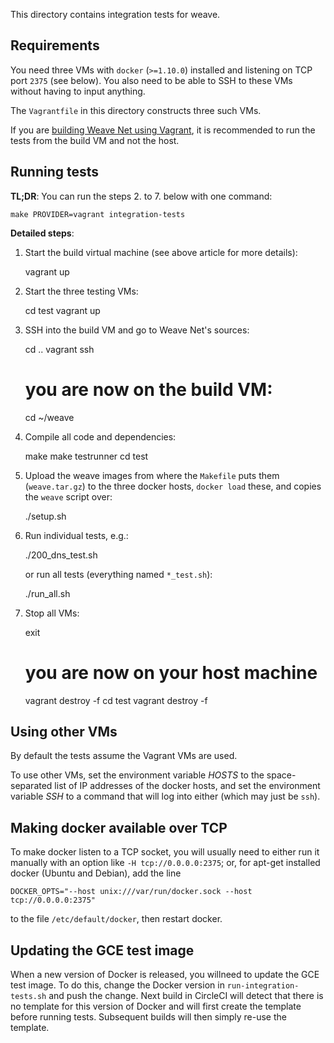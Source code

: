 This directory contains integration tests for weave.

## Requirements

You need three VMs with `docker` (`>=1.10.0`) installed and listening on TCP
port `2375` (see below). You also need to be able to SSH to these VMs without 
having to input anything.

The `Vagrantfile` in this directory constructs three such VMs.

If you are [building Weave Net using Vagrant](https://www.weave.works/docs/net/latest/building/),
it is recommended to run the tests from the build VM and not the host.


## Running tests

**TL;DR**: You can run the steps 2. to 7. below with one command: 

    make PROVIDER=vagrant integration-tests

**Detailed steps**:

  1. Start the build virtual machine (see above article for more details):

        vagrant up

  2. Start the three testing VMs:

        cd test
        vagrant up

  3. SSH into the build VM and go to Weave Net's sources:

        cd ..
        vagrant ssh
        # you are now on the build VM:
        cd ~/weave 

  4. Compile all code and dependencies:

        make
        make testrunner
        cd test

  5. Upload the weave images from where the `Makefile` puts them (`weave.tar.gz`) to 
     the three docker hosts, `docker load` these, and copies the `weave` script over:

        ./setup.sh

  6. Run individual tests, e.g.:

        ./200_dns_test.sh

     or run all tests (everything named `*_test.sh`):

        ./run_all.sh

  7. Stop all VMs:

        exit
        # you are now on your host machine
        vagrant destroy -f
        cd test
        vagrant destroy -f


## Using other VMs

By default the tests assume the Vagrant VMs are used.

To use other VMs, set the environment variable <var>HOSTS</var> to the
space-separated list of IP addresses of the docker hosts, and set the
environment variable <var>SSH</var> to a command that will log into
either (which may just be `ssh`).

## Making docker available over TCP

To make docker listen to a TCP socket, you will usually need to either
run it manually with an option like `-H tcp://0.0.0.0:2375`; or, for
apt-get installed docker (Ubuntu and Debian), add the line

```
DOCKER_OPTS="--host unix:///var/run/docker.sock --host tcp://0.0.0.0:2375"
```

to the file `/etc/default/docker`, then restart docker.

## Updating the GCE test image

When a new version of Docker is released, you willneed to update the GCE test image.
To do this, change the Docker version in `run-integration-tests.sh` and push the change.
Next build in CircleCI will detect that there is no template for this version of Docker and will first create the template before running tests.
Subsequent builds will then simply re-use the template.
